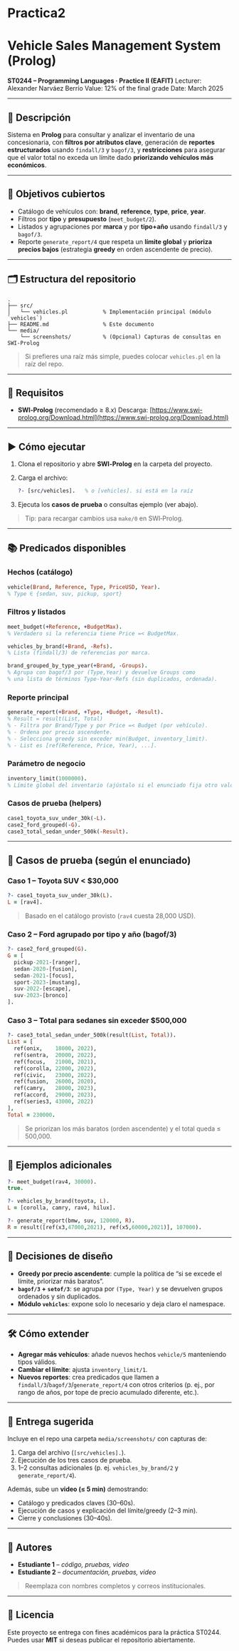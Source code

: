 # Practica2
# Vehicle Sales Management System (Prolog)

**ST0244 – Programming Languages · Practice II (EAFIT)**
Lecturer: Alexander Narváez Berrío
Value: 12% of the final grade
Date: March 2025

---

## 📌 Descripción

Sistema en **Prolog** para consultar y analizar el inventario de una concesionaria, con **filtros por atributos clave**, generación de **reportes estructurados** usando `findall/3` y `bagof/3`, y **restricciones** para asegurar que el valor total no exceda un límite dado **priorizando vehículos más económicos**.

---

## 🎯 Objetivos cubiertos

* Catálogo de vehículos con: **brand**, **reference**, **type**, **price**, **year**.
* Filtros por **tipo** y **presupuesto** (`meet_budget/2`).
* Listados y agrupaciones por **marca** y por **tipo+año** usando `findall/3` y `bagof/3`.
* Reporte `generate_report/4` que respeta un **límite global** y **prioriza precios bajos** (estrategia **greedy** en orden ascendente de precio).

---

## 🗂️ Estructura del repositorio

```
.
├── src/
│   └── vehicles.pl           % Implementación principal (módulo `vehicles`)
├── README.md                 % Este documento
└── media/
    └── screenshots/          % (Opcional) Capturas de consultas en SWI‑Prolog
```

> Si prefieres una raíz más simple, puedes colocar `vehicles.pl` en la raíz del repo.

---

## 🧰 Requisitos

* **SWI‑Prolog** (recomendado ≥ 8.x)
  Descarga: [https://www.swi-prolog.org/Download.html](https://www.swi-prolog.org/Download.html)

---

## ▶️ Cómo ejecutar

1. Clona el repositorio y abre **SWI‑Prolog** en la carpeta del proyecto.
2. Carga el archivo:

   ```prolog
   ?- [src/vehicles].   % o [vehicles]. si está en la raíz
   ```
3. Ejecuta los **casos de prueba** o consultas ejemplo (ver abajo).

> Tip: para recargar cambios usa `make/0` en SWI‑Prolog.

---

## 📚 Predicados disponibles

### Hechos (catálogo)

```prolog
vehicle(Brand, Reference, Type, PriceUSD, Year).
% Type ∈ {sedan, suv, pickup, sport}
```

### Filtros y listados

```prolog
meet_budget(+Reference, +BudgetMax).
% Verdadero si la referencia tiene Price =< BudgetMax.

vehicles_by_brand(+Brand, -Refs).
% Lista (findall/3) de referencias por marca.

brand_grouped_by_type_year(+Brand, -Groups).
% Agrupa con bagof/3 por (Type,Year) y devuelve Groups como
% una lista de términos Type-Year-Refs (sin duplicados, ordenada).
```

### Reporte principal

```prolog
generate_report(+Brand, +Type, +Budget, -Result).
% Result = result(List, Total)
% - Filtra por Brand/Type y por Price =< Budget (por vehículo).
% - Ordena por precio ascendente.
% - Selecciona greedy sin exceder min(Budget, inventory_limit).
% - List es [ref(Reference, Price, Year), ...].
```

### Parámetro de negocio

```prolog
inventory_limit(1000000).
% Límite global del inventario (ajústalo si el enunciado fija otro valor).
```

### Casos de prueba (helpers)

```prolog
case1_toyota_suv_under_30k(-L).
case2_ford_grouped(-G).
case3_total_sedan_under_500k(-Result).
```

---

## 🧪 Casos de prueba (según el enunciado)

### Caso 1 – Toyota SUV < $30,000

```prolog
?- case1_toyota_suv_under_30k(L).
L = [rav4].
```

> Basado en el catálogo provisto (`rav4` cuesta 28,000 USD).

### Caso 2 – Ford agrupado por tipo y año (bagof/3)

```prolog
?- case2_ford_grouped(G).
G = [
  pickup-2021-[ranger],
  sedan-2020-[fusion],
  sedan-2021-[focus],
  sport-2023-[mustang],
  suv-2022-[escape],
  suv-2023-[bronco]
].
```

### Caso 3 – Total para sedanes sin exceder $500,000

```prolog
?- case3_total_sedan_under_500k(result(List, Total)).
List = [
  ref(onix,    18000, 2022),
  ref(sentra,  20000, 2022),
  ref(focus,   21000, 2021),
  ref(corolla, 22000, 2022),
  ref(civic,   23000, 2022),
  ref(fusion,  26000, 2020),
  ref(camry,   28000, 2023),
  ref(accord,  29000, 2023),
  ref(series3, 43000, 2022)
],
Total = 230000.
```

> Se priorizan los más baratos (orden ascendente) y el total queda ≤ 500,000.

---

## 🔎 Ejemplos adicionales

```prolog
?- meet_budget(rav4, 30000).
true.

?- vehicles_by_brand(toyota, L).
L = [corolla, camry, rav4, hilux].

?- generate_report(bmw, suv, 120000, R).
R = result([ref(x3,47000,2021), ref(x5,60000,2021)], 107000).
```

---

## 🧠 Decisiones de diseño

* **Greedy por precio ascendente**: cumple la política de “si se excede el límite, priorizar más baratos”.
* **`bagof/3` + `setof/3`**: se agrupa por `(Type, Year)` y se devuelven grupos ordenados y sin duplicados.
* **Módulo `vehicles`**: expone solo lo necesario y deja claro el namespace.

---

## 🛠️ Cómo extender

* **Agregar más vehículos**: añade nuevos hechos `vehicle/5` manteniendo tipos válidos.
* **Cambiar el límite**: ajusta `inventory_limit/1`.
* **Nuevos reportes**: crea predicados que llamen a `findall/3`/`bagof/3`/`generate_report/4` con otros criterios (p. ej., por rango de años, por tope de precio acumulado diferente, etc.).

---

## 📸 Entrega sugerida

Incluye en el repo una carpeta `media/screenshots/` con capturas de:

1. Carga del archivo (`[src/vehicles].`).
2. Ejecución de los tres casos de prueba.
3. 1–2 consultas adicionales (p. ej. `vehicles_by_brand/2` y `generate_report/4`).

Además, sube un **video (≤ 5 min)** demostrando:

* Catálogo y predicados claves (30–60s).
* Ejecución de casos y explicación del límite/greedy (2–3 min).
* Cierre y conclusiones (30–40s).

---

## 👥 Autores

* **Estudiante 1** – *código, pruebas, video*
* **Estudiante 2** – *documentación, pruebas, video*

> Reemplaza con nombres completos y correos institucionales.

---

## 📄 Licencia

Este proyecto se entrega con fines académicos para la práctica ST0244. Puedes usar **MIT** si deseas publicar el repositorio abiertamente.
